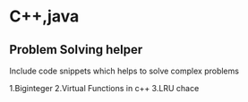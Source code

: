 # C++,java
## Problem Solving helper

Include code snippets which helps to solve complex problems

1.Biginteger 
2.Virtual Functions in c++
3.LRU chace
